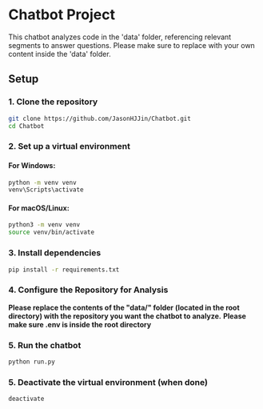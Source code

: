 # Chatbot Project

This chatbot analyzes code in the 'data' folder, referencing relevant segments to answer questions. Please make sure to replace with your own content inside the 'data' folder.

## Setup

### 1. Clone the repository
```sh
git clone https://github.com/JasonHJJin/Chatbot.git
cd Chatbot
```

### 2. Set up a virtual environment

#### For Windows:
```sh
python -m venv venv
venv\Scripts\activate
```

#### For macOS/Linux:
```sh
python3 -m venv venv
source venv/bin/activate
```

### 3. Install dependencies
```sh
pip install -r requirements.txt
```

### 4. Configure the Repository for Analysis
**Please replace the contents of the "data/" folder (located in the root directory) with the repository you want the chatbot to analyze.**
**Please make sure .env is inside the root directory**

### 5. Run the chatbot
```sh
python run.py
```

### 5. Deactivate the virtual environment (when done)
```sh
deactivate
```
